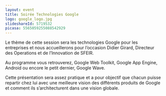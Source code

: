 ```yaml
---
layout: event
title: Soirée Technologies Google
logo: google_logo.jpg
slideshareId: 5719532
picasa: 5565059255088542929
---
```

Le thème de cette session sera les technologies Google pour les entreprises et nous accueillerons pour l’occasion Didier Girard, Directeur des Operations et de l’Innovation de SFEIR.

Au programme vous retrouverez, Google Web Toolkit, Google App Engine, Android ou encore le petit dernier, Google Wave.

Cette présentation sera assez pratique et a pour objectif que chacun puisse repartir chez lui avec une meilleure vision des différents produits de Google et comment ils s’architecturent dans une vision globale.
